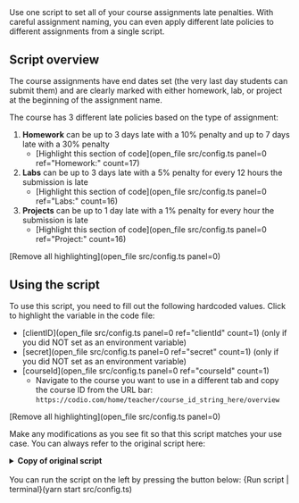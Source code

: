 ##

Use one script to set all of your course assignments late penalties. With careful assignment naming, you can even apply different late policies to different assignments from a single script.

## Script overview
The course assignments have end dates set (the very last day students can submit them) and are clearly marked with either homework, lab, or project at the beginning of the assignment name.

The course has 3 different late policies based on the type of assignment:
1. **Homework** can be up to 3 days late with a 10% penalty and up to 7 days late with a 30% penalty
    - [Highlight this section of code](open_file src/config.ts panel=0 ref="Homework:" count=17)
2. **Labs** can be up to 3 days late with a 5% penalty for every 12 hours the submission is late
    - [Highlight this section of code](open_file src/config.ts panel=0 ref="Labs:" count=16)
3. **Projects** can be up to 1 day late with a 1% penalty for every hour the submission is late
    - [Highlight this section of code](open_file src/config.ts panel=0 ref="Project:" count=16)

[Remove all highlighting](open_file src/config.ts panel=0)

## Using the script
To use this script, you need to fill out the following hardcoded values. Click to highlight the variable in the code file:
* [clientID](open_file src/config.ts panel=0 ref="clientId" count=1) (only if you did NOT set as an environment variable)
* [secret](open_file src/config.ts panel=0 ref="secret" count=1)  (only if you did NOT set as an environment variable)
* [courseId](open_file src/config.ts panel=0 ref="courseId" count=1)
    * Navigate to the course you want to use in a different tab and copy the course ID from the URL bar: `https://codio.com/home/teacher/course_id_string_here/overview`

[Remove all highlighting](open_file src/config.ts panel=0)

Make any modifications as you see fit so that this script matches your use case. You can always refer to the original script here:
<details>
  <summary>
     <b>Copy of original script</b>
  </summary>

    require('dotenv').config()
    import codio from 'codio-api-js'
    import _ from 'lodash'
    import { Penalty } from 'codio-api-js/lib/lib/assignment'
    const api = codio.v1

    const clientId = process.env['CLIENT'] || 'clientId'
    const secret = process.env['SECRET'] || 'secret'

    // hardcoded values
    const courseId = 'courseId'

    function setDate(date: Date, shiftDays = 0, shiftHours = 0, shiftMinutes = 0): Date {
      const res = new Date(date);
      res.setDate(res.getDate() + shiftDays)
      res.setHours(res.getHours() + shiftHours)
      res.setMinutes(res.getMinutes() + shiftMinutes)
      return res
    }

    async function main() {
      await api.auth(clientId, secret)

      const course = await api.course.info(courseId)
      for (const assignment of course.assignments) {
        const settings = await api.assignment.getSettings(courseId, assignment.id)
        console.log(`Updateing ${assignment.name}`)
        if (!settings.endTime) {
          continue
        }
        const penalties: Penalty[] = []
        if (assignment.name.startsWith('Homework:')) { 
          // Homework can be up to 3 days late with a 10% penalty and up to 7 days late with a 30% penalty
          const dueDate = new Date(settings.endTime)
          dueDate.setDate(dueDate.getDate() - 10) // set Due Date 10 days before the end final date

          penalties.push({
            id: 1,
            percent: 10,
            datetime: setDate(dueDate, 3),
            message: '10%'
          })
          penalties.push({
            id: 2,
            percent: 30,
            datetime: setDate(dueDate, 7),
            message: '30%'
          })
        } else if (assignment.name.startsWith('Labs:')) {
          // Labs can be up to 3 days late with a 5% penalty for every 12 hours the submission is late
          
          const dueDate = new Date(settings.endTime)
          dueDate.setDate(dueDate.getDate() - 10) // set Due Date 10 days before the end final date

          let percent = 5
          for (let shift = 0; shift <= 3 * 24; shift += 12) {
            penalties.push({
              id: shift,
              percent,
              datetime: setDate(dueDate, 0, shift),
              message: `${percent}%`
            })
            percent += 5
          }
        } else if (assignment.name.startsWith('Project:')) {
          // Projects can be up to 1 day late with a 1% penalty for every hour the submission is late
          const dueDate = new Date(settings.endTime)
          dueDate.setDate(dueDate.getDate() - 1) // set Due Date 1 days before the end final date

          let percent = 1
          let i = 1
          for (let shift = 0; shift <= 24; shift++) {
            penalties.push({
              id: i,
              percent,
              datetime: setDate(dueDate, 0, shift),
              message: `${percent}%`
            })
            i++
            percent += 1
          }
        } else {
          continue
        }
        await api.assignment.updateSettings(courseId, assignment.id, {penalties})
      }
    }

    main().catch(_ => {
      console.error(_);
      process.exit(1)
    })

</details>

<br>
You can run the script on the left by pressing the button below:
{Run script | terminal}(yarn start src/config.ts)

